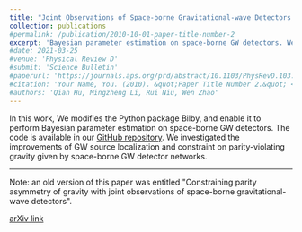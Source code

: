 ```yaml
---
title: "Joint Observations of Space-borne Gravitational-wave Detectors: Source Localization and Implication for Parity-violating Gravities"
collection: publications
#permalink: /publication/2010-10-01-paper-title-number-2
excerpt: 'Bayesian parameter estimation on space-borne GW detectors. We investigated the improvements of GW source localization and constraint on parity-violating gravity given by space-borne GW detector networks. '
#date: 2021-03-25
#venue: 'Physical Review D'
#submit: 'Science Bulletin'
#paperurl: 'https://journals.aps.org/prd/abstract/10.1103/PhysRevD.103.064057'
#citation: 'Your Name, You. (2010). &quot;Paper Title Number 2.&quot; <i>Journal 1</i>. 1(2).'
#authors: 'Qian Hu, Mingzheng Li, Rui Niu, Wen Zhao'
---
```

In this work, We modifies the Python package Bilby, and enable it to perform Bayesian parameter estimation on space-borne GW detectors. The code is available in our [GitHub repository](https://github.com/Li-mz/bilby/tree/SpaceInterferometer). We investigated the improvements of GW source localization and constraint on parity-violating gravity given by space-borne GW detector networks.

---

Note: an old version of this paper was entitled "Constraining parity asymmetry of gravity with joint observations of space-borne gravitational-wave detectors".

[arXiv link](https://arxiv.org/abs/2006.05670)